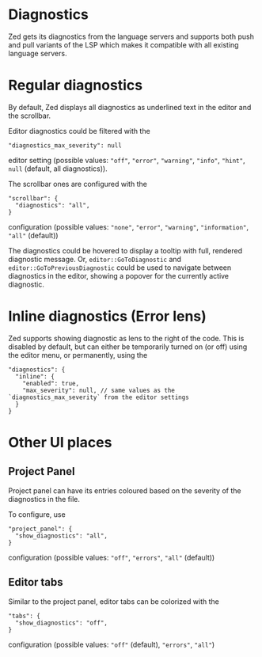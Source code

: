# Diagnostics

Zed gets its diagnostics from the language servers and supports both push and pull variants of the LSP which makes it compatible with all existing language servers.

# Regular diagnostics

By default, Zed displays all diagnostics as underlined text in the editor and the scrollbar.

Editor diagnostics could be filtered with the

```json5
"diagnostics_max_severity": null
```

editor setting (possible values: `"off"`, `"error"`, `"warning"`, `"info"`, `"hint"`, `null` (default, all diagnostics)).

The scrollbar ones are configured with the

```json5
"scrollbar": {
  "diagnostics": "all",
}
```

configuration (possible values: `"none"`, `"error"`, `"warning"`, `"information"`, `"all"` (default))

The diagnostics could be hovered to display a tooltip with full, rendered diagnostic message.
Or, `editor::GoToDiagnostic` and `editor::GoToPreviousDiagnostic` could be used to navigate between diagnostics in the editor, showing a popover for the currently active diagnostic.

# Inline diagnostics (Error lens)

Zed supports showing diagnostic as lens to the right of the code.
This is disabled by default, but can either be temporarily turned on (or off) using the editor menu, or permanently, using the

```json5
"diagnostics": {
  "inline": {
    "enabled": true,
    "max_severity": null, // same values as the `diagnostics_max_severity` from the editor settings
  }
}
```

# Other UI places

## Project Panel

Project panel can have its entries coloured based on the severity of the diagnostics in the file.

To configure, use

```json5
"project_panel": {
  "show_diagnostics": "all",
}
```

configuration (possible values: `"off"`, `"errors"`, `"all"` (default))

## Editor tabs

Similar to the project panel, editor tabs can be colorized with the

```json5
"tabs": {
  "show_diagnostics": "off",
}
```

configuration (possible values: `"off"` (default), `"errors"`, `"all"`)

